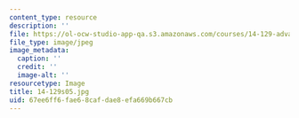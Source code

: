 ```yaml
---
content_type: resource
description: ''
file: https://ol-ocw-studio-app-qa.s3.amazonaws.com/courses/14-129-advanced-contract-theory-spring-2005/67ee6ff6fae68cafdae8efa669b667cb_14-129s05.jpg
file_type: image/jpeg
image_metadata:
  caption: ''
  credit: ''
  image-alt: ''
resourcetype: Image
title: 14-129s05.jpg
uid: 67ee6ff6-fae6-8caf-dae8-efa669b667cb
---
```

